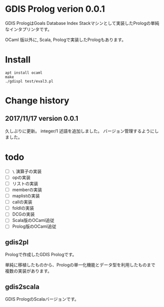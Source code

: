 # GDIS Prolog verion 0.0.1

GDIS PrologはGoals Database Index Stackマシンとして実装したPrologの単純なインタプリンタです。

OCaml 版以外に, Scala, Prologで実装したPrologもあります。

# Install

```
apt install ocaml
make
./gdispl test/eval3.pl
```

# Change history

## 2017/11/17 version 0.0.1 

久しぶりに更新。 integer/1 述語を追加しました。
バージョン管理するようにしました。

# todo

- [ ] `\` 演算子の実装
- [ ] opの実装
- [ ] リストの実装
- [ ] memberの実装
- [ ] maplistの実装
- [ ] callの実装
- [ ] foldlの実装
- [ ] DCGの実装
- [ ] Scala版のOCaml追従
- [ ] Prolog版のOCaml追従

## gdis2pl

Prologで作成したGDIS Prologです。

単純に移植したものから、Prologの単一化機能とデータ型を利用したものまで複数の実装があります。

## gdis2scala

GDIS PrologのScalaバージョンです。
